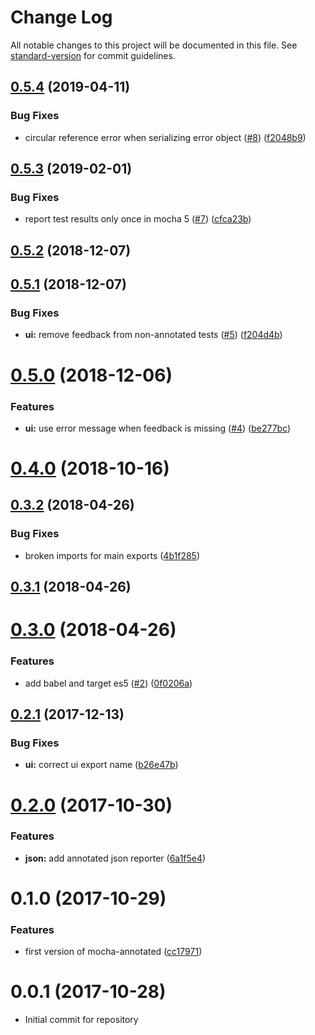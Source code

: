 # Change Log

All notable changes to this project will be documented in this file. See [standard-version](https://github.com/conventional-changelog/standard-version) for commit guidelines.

<a name="0.5.4"></a>
## [0.5.4](https://github.com/nwronski/mocha-annotated/compare/v0.5.3...v0.5.4) (2019-04-11)


### Bug Fixes

* circular reference error when serializing error object ([#8](https://github.com/nwronski/mocha-annotated/issues/8)) ([f2048b9](https://github.com/nwronski/mocha-annotated/commit/f2048b9))



<a name="0.5.3"></a>
## [0.5.3](https://github.com/nwronski/mocha-annotated/compare/v0.5.2...v0.5.3) (2019-02-01)


### Bug Fixes

* report test results only once in mocha 5 ([#7](https://github.com/nwronski/mocha-annotated/issues/7)) ([cfca23b](https://github.com/nwronski/mocha-annotated/commit/cfca23b))



<a name="0.5.2"></a>
## [0.5.2](https://github.com/nwronski/mocha-annotated/compare/v0.5.1...v0.5.2) (2018-12-07)



<a name="0.5.1"></a>
## [0.5.1](https://github.com/nwronski/mocha-annotated/compare/v0.5.0...v0.5.1) (2018-12-07)


### Bug Fixes

* **ui:** remove feedback from non-annotated tests ([#5](https://github.com/nwronski/mocha-annotated/issues/5)) ([f204d4b](https://github.com/nwronski/mocha-annotated/commit/f204d4b))



<a name="0.5.0"></a>
# [0.5.0](https://github.com/nwronski/mocha-annotated/compare/v0.4.0...v0.5.0) (2018-12-06)


### Features

* **ui:** use error message when feedback is missing ([#4](https://github.com/nwronski/mocha-annotated/issues/4)) ([be277bc](https://github.com/nwronski/mocha-annotated/commit/be277bc))



<a name="0.4.0"></a>
# [0.4.0](https://github.com/nwronski/mocha-annotated/compare/v0.3.2...v0.4.0) (2018-10-16)



<a name="0.3.2"></a>
## [0.3.2](https://github.com/nwronski/mocha-annotated/compare/v0.3.1...v0.3.2) (2018-04-26)


### Bug Fixes

* broken imports for main exports ([4b1f285](https://github.com/nwronski/mocha-annotated/commit/4b1f285))



<a name="0.3.1"></a>
## [0.3.1](https://github.com/nwronski/mocha-annotated/compare/v0.3.0...v0.3.1) (2018-04-26)



<a name="0.3.0"></a>
# [0.3.0](https://github.com/nwronski/mocha-annotated/compare/v0.2.1...v0.3.0) (2018-04-26)


### Features

* add babel and target es5 ([#2](https://github.com/nwronski/mocha-annotated/issues/2)) ([0f0206a](https://github.com/nwronski/mocha-annotated/commit/0f0206a))



<a name="0.2.1"></a>
## [0.2.1](https://github.com/nwronski/mocha-annotated/compare/v0.2.0...v0.2.1) (2017-12-13)


### Bug Fixes

* **ui:** correct ui export name ([b26e47b](https://github.com/nwronski/mocha-annotated/commit/b26e47b))



<a name="0.2.0"></a>
# [0.2.0](https://github.com/nwronski/mocha-annotated/compare/v0.1.0...v0.2.0) (2017-10-30)


### Features

* **json:** add annotated json reporter ([6a1f5e4](https://github.com/nwronski/mocha-annotated/commit/6a1f5e4))



<a name="0.1.0"></a>
# 0.1.0 (2017-10-29)


### Features

* first version of mocha-annotated ([cc17971](https://github.com/nwronski/mocha-annotated/commit/cc17971))



<a name="0.0.1"></a>
# 0.0.1 (2017-10-28)
- Initial commit for repository
